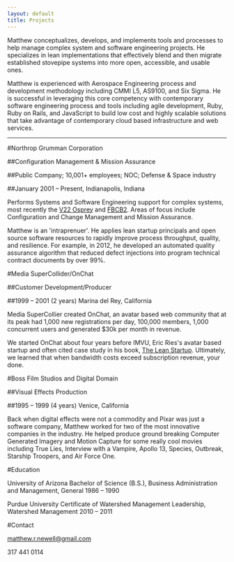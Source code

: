 ```yaml
---
layout: default
title: Projects
---
```


Matthew conceptualizes, develops, and implements tools and processes to help manage complex system and software engineering projects. He specializes in lean implementations that effectively blend and then migrate established stovepipe systems into more open, accessible, and usable ones. 

Matthew is experienced with Aerospace Engineering process and development methodology including CMMI L5, AS9100, and Six Sigma. He is successful in leveraging this core competency with contemporary software engineering process and tools including agile development, Ruby, Ruby on Rails, and JavaScript to build low cost and highly scalable solutions that take advantage of contemporary cloud based infrastructure and web services.

***

#Northrop Grumman Corporation

##Configuration Management & Mission Assurance

##Public Company; 10,001+ employees; NOC; Defense & Space industry

##January 2001 – Present, Indianapolis, Indiana 

Performs Systems and Software Engineering support for complex systems, most recently the [V22 Osprey](https://www.google.com/search?q=v22+osprey&espv=2&source=lnms&tbm=isch&sa=X&ei=8A76U9_FCcqeyASRzoJg&sqi=2&ved=0CAYQ_AUoAQ&biw=1440&bih=761) and [FBCB2](https://www.google.com/search?q=FBCB2&espv=2&source=lnms&tbm=isch&sa=X&ei=dQ_6U6OuOMX3yQS4-IHoDA&ved=0CAYQ_AUoAQ&biw=1440&bih=761). Areas of focus include Configuration and Change Management and Mission Assurance. 

Matthew is an 'intraprenuer'. He applies lean startup principals and open source software resources to rapidly improve process throughput, quality, and resilience. For example, in 2012, he developed an automated quality assurance algorithm that reduced defect injections into program technical contract documents by over 99%.

#Media SuperCollider/OnChat

##Customer Development/Producer

##1999 – 2001 (2 years) Marina del Rey, California

Media SuperCollier created OnChat, an avatar based web community that at its peak had 1,000 new registrations per day, 100,000 members, 1,000 concurrent users and generated $30k per month in revenue. 

We started OnChat about four years before IMVU, Eric Ries's avatar based startup and often cited case study in his book, [The Lean Startup](http://theleanstartup.com/). Ultimately, we learned that when bandwidth costs exceed subscription revenue, your done.

#Boss Film Studios and Digital Domain

##Visual Effects Production

##1995 – 1999 (4 years) Venice, California

Back when digital effects were not a commodity and Pixar was just a software company, Matthew worked for two of the most innovative companies in the industry. He helped produce ground breaking Computer Generated Imagery and Motion Capture for some really cool movies including True Lies, Interview with a Vampire, Apollo 13, Species, Outbreak, Starship Troopers, and Air Force One.

#Education

University of Arizona
Bachelor of Science (B.S.), Business Administration and Management, General
1986 – 1990

Purdue University
Certificate of Watershed Management Leadership, Watershed Management
2010 – 2011

#Contact

matthew.r.newell@gmail.com

317 441 0114



